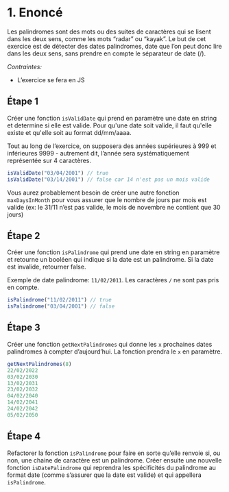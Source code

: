 # 1. Enoncé

Les palindromes sont des mots ou des suites de caractères qui se lisent dans les deux sens, comme les mots “radar” ou “kayak”.
Le but de cet exercice est de détecter des dates palindromes, date que l’on peut donc lire dans les deux sens, sans prendre en compte le séparateur de date (/).

*Contraintes:* 

- L’exercice se fera en JS

## Étape 1

Créer une fonction `isValidDate` qui prend en paramètre une date en string et determine si elle est valide. Pour qu'une date soit valide, il faut qu'elle existe et qu'elle soit au format dd/mm/aaaa.

Tout au long de l’exercice, on supposera des années supérieures à 999 et inférieures 9999 - autrement dit, l’année sera systématiquement représentée sur 4 caractères.

```jsx
isValidDate("03/04/2001") // true
isValidDate("03/14/2001") // false car 14 n'est pas un mois valide
```

Vous aurez probablement besoin de créer une autre fonction `maxDaysInMonth` pour vous assurer que le nombre de jours par mois est valide (ex: le 31/11 n’est pas valide, le mois de novembre ne contient que 30 jours)

## Étape 2

Créer une fonction `isPalindrome` qui prend une date en string en paramètre et retourne un booléen qui indique si la date est un palindrome. Si la date est invalide, retourner false.

Exemple de date palindrome: `11/02/2011`. Les caractères `/` ne sont pas pris en compte.

```jsx
isPalindrome("11/02/2011") // true
isPalindrome("03/04/2001") // false
```

## Étape 3

Créer une fonction `getNextPalindromes` qui donne les `x` prochaines dates palindromes à compter d’aujourd’hui. La fonction prendra le `x` en paramètre.

```jsx
getNextPalindromes(8)
22/02/2022
03/02/2030
13/02/2031
23/02/2032
04/02/2040
14/02/2041
24/02/2042
05/02/2050
```

## Étape 4

Refactorer la fonction `isPalindrome` pour faire en sorte qu’elle renvoie si, ou non, une chaine de caractère est un palindrome. Créer ensuite une nouvelle fonction `isDatePalindrome` qui reprendra les spécificités du palindrome au format date (comme s’assurer que la date est valide) et qui appellera `isPalindrome`.
